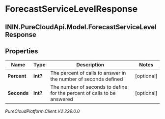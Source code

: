 # ForecastServiceLevelResponse

## ININ.PureCloudApi.Model.ForecastServiceLevelResponse

## Properties

|Name | Type | Description | Notes|
|------------ | ------------- | ------------- | -------------|
| **Percent** | **int?** | The percent of calls to answer in the number of seconds defined | [optional] |
| **Seconds** | **int?** | The number of seconds to define for the percent of calls to be answered | [optional] |



_PureCloudPlatform.Client.V2 229.0.0_
